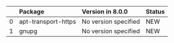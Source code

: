 <!-- markdown-link-check-disable -->

|    | Package             | Version in 8.0.0     | Status   |
|---:|:--------------------|:---------------------|:---------|
|  0 | apt-transport-https | No version specified | NEW      |
|  1 | gnupg               | No version specified | NEW      |